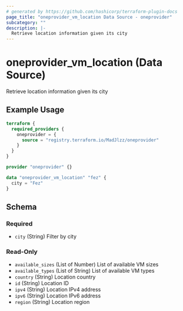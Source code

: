```yaml
---
# generated by https://github.com/hashicorp/terraform-plugin-docs
page_title: "oneprovider_vm_location Data Source - oneprovider"
subcategory: ""
description: |-
  Retrieve location information given its city
---
```


# oneprovider_vm_location (Data Source)

Retrieve location information given its city

## Example Usage

```terraform
terraform {
  required_providers {
    oneprovider = {
      source = "registry.terraform.io/MadJlzz/oneprovider"
    }
  }
}

provider "oneprovider" {}

data "oneprovider_vm_location" "fez" {
  city = "Fez"
}
```

<!-- schema generated by tfplugindocs -->
## Schema

### Required

- `city` (String) Filter by city

### Read-Only

- `available_sizes` (List of Number) List of available VM sizes
- `available_types` (List of String) List of available VM types
- `country` (String) Location country
- `id` (String) Location ID
- `ipv4` (String) Location IPv4 address
- `ipv6` (String) Location IPv6 address
- `region` (String) Location region
